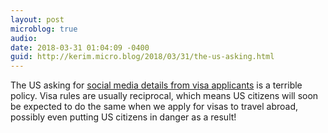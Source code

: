 ```yaml
---
layout: post
microblog: true
audio: 
date: 2018-03-31 01:04:09 -0400
guid: http://kerim.micro.blog/2018/03/31/the-us-asking.html
---
```

The US asking for [social media details from visa applicants](https://www.cbsnews.com/news/visa-applicants-social-media-details-email-addresses-phone-numbers/) is a terrible policy. Visa rules are usually reciprocal, which means US citizens will soon be expected to do the same when we apply for visas to travel abroad, possibly even putting US citizens in danger as a result!
